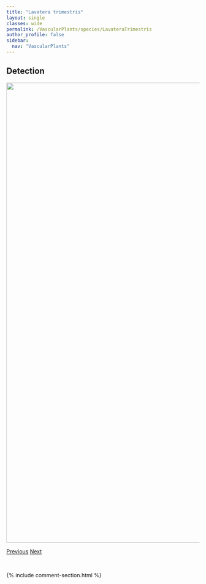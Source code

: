 ```yaml
---
title: "Lavatera trimestris"
layout: single
classes: wide
permalink: /VascularPlants/species/LavateraTrimestris
author_profile: false
sidebar:
  nav: "VascularPlants"
---
```


<h2>Detection</h2>

<a href="https://drive.google.com/uc?export=view&id=193cQKKcQWWE7b84ZPANU1OZhdDB0lRbe">
<img src="https://drive.google.com/uc?export=view&id=193cQKKcQWWE7b84ZPANU1OZhdDB0lRbe" height = "1200" width = "800">
</a>


<a href="/DevelopmentWebsite/VascularPlants/species/LathyrusPalustris" class="pagination--pager" title="Lathyrus palustris">Previous</a> <a href="/DevelopmentWebsite/VascularPlants/species/Lavendula" class="pagination--pager" title="Lavendula">Next</a>

<p>&nbsp;</p>

{% include comment-section.html %}
